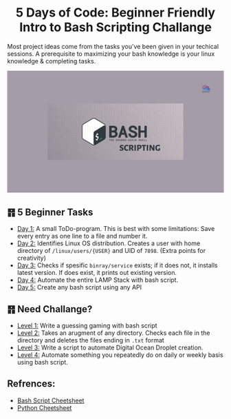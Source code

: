 <h1 align="center">5 Days of Code: Beginner Friendly Intro to Bash Scripting Challange
</h1>
<p> 
Most project ideas come from the tasks you've been given in your techical sessions. A prerequisite to maximizing your bash knowledge is your linux knowledge & completing tasks.
</p>

![100-days-of-code](/img/bash-scripting.png)

## ䷢ 5 Beginner Tasks

- [Day 1:](https://github.com/phillipai/100-days-of-code-python/tree/main/day01) A small ToDo-program. This is best with some limitations: Save every entry as one line to a file and number it.
- [Day 2:](https://github.com/phillipai/100-days-of-code-python/tree/main/day02) Identifies Linux OS distribution. Creates a user with home directory of `/linux/users/{USER}` and UID of `7898`. (Extra points for creativity)
- [Day 3:](https://github.com/phillipai/100-days-of-code-python/tree/main/day03) Checks if spesific `binray/service` exists; if it does not, it installs latest version. If does exist, it prints out existing version.
- [Day 4:](https://github.com/phillipai/100-days-of-code-python/tree/main/day04) Automate the entire LAMP Stack with bash script.
- [Day 5:](https://github.com/phillipai/100-days-of-code-python/tree/main/day05) Create any bash script using any API

## ䷢ Need Challange?

- [Level 1:](https://github.com/phillipai/100-days-of-code-python/tree/main/day01) Write a guessing gaming with bash script
- [Level 2:](https://github.com/phillipai/100-days-of-code-python/tree/main/day02) Takes an arugment of any directory. Checks each file in the directory and deletes the files ending in `.txt` format
- [Level 3:](https://github.com/phillipai/100-days-of-code-python/tree/main/day03) Write a script to automate Digital Ocean Droplet creation.
- [Level 4:](https://github.com/phillipai/100-days-of-code-python/tree/main/day04) Automate something you repeatedly do on daily or weekly basis using bash script.

## Refrences:

- [Bash Script Cheetsheet](https://devhints.io/bash)
- [Python Cheetsheet](https://devhints.io/python)
